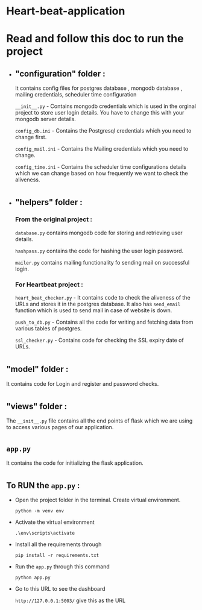 # Heart-beat-application
# Read and follow this doc to run the project
* ## "configuration" folder :

    It contains config files for postgres database , mongodb database , mailing credentials, scheduler time configuration

    `__init__.py` - Contains mongodb credentials which is used in the orginal project to store user login details. You have to change this with your mongodb server details.

    `config_db.ini` - Contains the Postgresql credentials which you need to change first.

    `config_mail.ini` - Contains the Mailing credentials which you need to change.

    `config_time.ini` - Contains the scheduler time configurations details which we can change based on how frequently we want to check the aliveness.

# 

* ## "helpers" folder :

    ### From the original project : 

    `database.py` contains mongodb code for storing and retrieving user details.

    `hashpass.py` contains the code for hashing the user login password.

    `mailer.py` contains mailing functionality fo sending mail on successful login.

    ### For Heartbeat project :

    `heart_beat_checker.py` - It contains code to check the aliveness of the URLs and stores it in the postgres database. It also has `send_email` function which is used to send mail in case of website is down.

    `push_to_db.py` - Contains all the code for writing and fetching data from various tables of postgres.

    `ssl_checker.py` - Contains code for checking the SSL expiry date of URLs.

#

## "model" folder :

It contains code for Login and register and password checks.

#

## "views" folder :

The `__init__.py` file contains all the end points of flask which we are using to access various pages of our application.

#

## `app.py`

It contains  the code for initializing the flask application.

#

## To RUN the `app.py` :
* Open the project folder in the terminal. Create virtual environment.
    
    `python -m venv env`

* Activate the virtual environment

    `.\env\scripts\activate`

* Install all the requirements through 

    `pip install -r requirements.txt`

* Run the `app.py` through this command

    `python app.py`

* Go to this URL to see the dashboard 

    `http://127.0.0.1:5003/` give this as the URL

